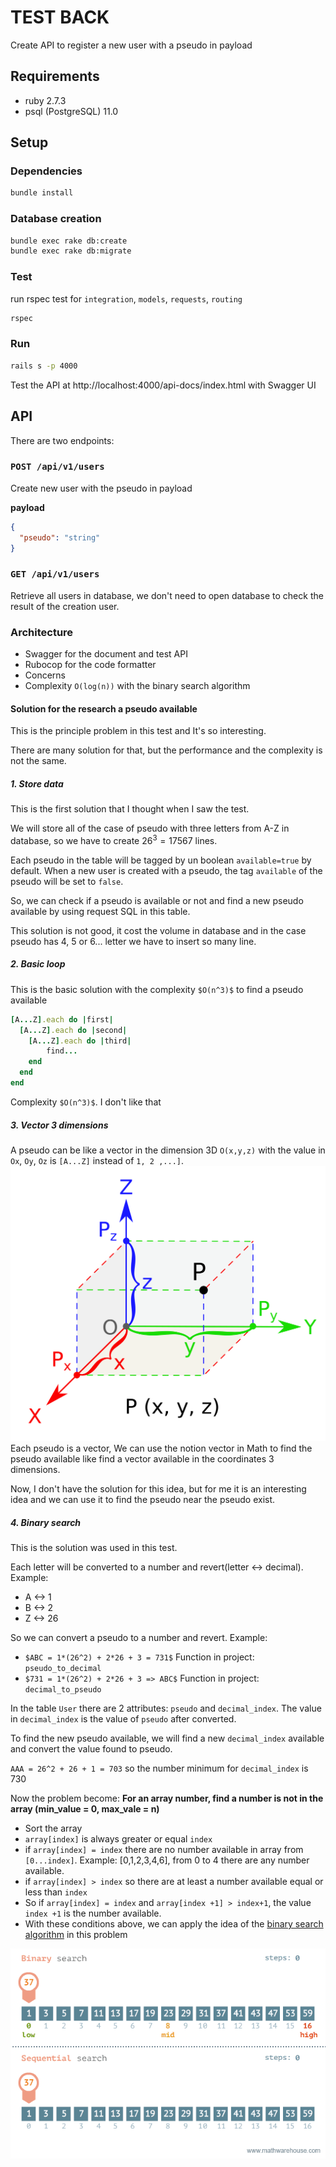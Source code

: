 # TEST BACK

Create API to register a new user with a pseudo in payload

## Requirements  
* ruby 2.7.3  
* psql (PostgreSQL) 11.0  

## Setup
### Dependencies

```bash  
bundle install  
```  
### Database creation  
  
```bash  
bundle exec rake db:create  
bundle exec rake db:migrate  
```  

### Test
run rspec test for `integration`, `models`, `requests`, `routing`
```bash  
rspec
```  

### Run

```bash  
rails s -p 4000
```  

Test the API at http://localhost:4000/api-docs/index.html with Swagger UI

## API
There are two endpoints:

### `POST /api/v1/users`
Create new user with the pseudo in payload

**payload**

```json
{
  "pseudo": "string"
}
```

### `GET /api/v1/users`
Retrieve all users in database, we don't need to open database to check the result of the creation user.

### Architecture
- Swagger for the document and test API
- Rubocop for the code formatter
- Concerns
- Complexity `O(log(n))` with the binary search algorithm

#### Solution for the research a pseudo available
This is the principle problem in this test and It's so interesting.

There are many solution for that, but the performance and the complexity is not the same.

##### 1. Store data

This is the first solution that I thought when I saw the test.

We will store all of the case of pseudo with three letters from A-Z in database, so we have to create $26^3 = 17567$ lines.

Each pseudo in the table will be tagged by un boolean `available=true` by default. When a new user is created with a pseudo, the tag `available` of the pseudo will be set to `false`.

So, we can check if a pseudo is available or not and find a new pseudo available by using request SQL in this table.

This solution is not good, it cost the volume in database and in the case pseudo has 4, 5 or 6... letter we have to insert so many line.

##### 2. Basic loop

This is the basic solution with the complexity `$O(n^3)$` to find a pseudo available

```ruby
[A...Z].each do |first|
  [A...Z].each do |second|
    [A...Z].each do |third|
        find...
    end
  end
end
```
Complexity `$O(n^3)$`. I don't like that

##### 3. Vector 3 dimensions

A pseudo can be like a vector in the dimension 3D `O(x,y,z)` with the value in `Ox`, `Oy`, `Oz` is `[A...Z]` instead of `1, 2 ,...]`.
![vector](./vendor/readme_img/vertor.png)  
Each pseudo is a vector, We can use the notion vector in Math to find the pseudo available like find a vector available in the coordinates 3 dimensions.

Now, I don't have the solution for this idea, but for me it is an interesting idea and we can use it to find the pseudo near the pseudo exist.

##### 4. Binary search

This is the solution was used in this test.

Each letter will be converted to a number and revert(letter <-> decimal). Example:

- A <-> 1
- B <-> 2
- Z <-> 26

So we can convert a pseudo to a number and revert. Example:

- `$ABC = 1*(26^2) + 2*26 + 3 = 731$` Function in project: `pseudo_to_decimal`
- `$731 = 1*(26^2) + 2*26 + 3 => ABC$` Function in project: `decimal_to_pseudo`

In the table `User` there are 2 attributes: `pseudo` and `decimal_index`. The value in `decimal_index` is the value of `pseudo` after converted.

To find the new pseudo available, we will find a new `decimal_index` available and convert the value found to pseudo.

`AAA = 26^2 + 26 + 1 = 703` so the number minimum for `decimal_index` is 730

Now the problem become: **For an array number, find a number is not in the array (min_value = 0, max_vale = n)**

- Sort the array
- `array[index]` is always greater or equal `index`
- if `array[index] = index` there are no number available in array from `[0...index]`. Example: [0,1,2,3,4,6], from 0 to 4 there are any number available.
- if `array[index] > index` so there are at least a number available equal or less than `index`
- So if `array[index] = index` and `array[index +1] > index+1`, the value `index +1` is the number available.
- With these conditions above, we can apply the idea of the [binary search algorithm](https://en.wikipedia.org/wiki/Binary_search_algorithm) in this problem

![binary_search](./vendor/readme_img/binary_search.gif)